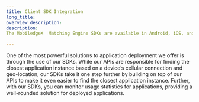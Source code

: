 ```yaml
---
title: Client SDK Integration
long_title:
overview_description:
description:
The MobiledgeX  Matching Engine SDKs are available in Android, iOS, and Unity  to provide you the flexibility to take advantage of our Mobile Network Edge Discovery APIs to connect to deployed applications.

---
```


One of the most powerful solutions to application deployment we offer is through the use of our SDKs. While our APIs are responsible for finding the closest application instance based on a device’s cellular connection and geo-location, our SDKs take it one step further by building on top of our APIs to make it even easier to find the closest application instance. Further, with our SDKs, you can monitor usage statistics for applications, providing a well-rounded solution for deployed applications.

